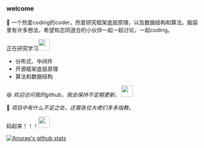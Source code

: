 
### welcome

👋 一个热爱coding的coder，热爱研究框架底层原理，以及数据结构和算法。脑袋里有许多想法，希望和志同道合的小伙伴一起一起讨论，一起coding。

正在研究学习<img src="https://media.giphy.com/media/WUlplcMpOCEmTGBtBW/giphy.gif" width="30"> 

- 分布式、中间件
- 开源框架底层原理
- 算法和数据结构

😄 <em> 欢迎访问我的github，我会保持不定期更新。
<img src="https://media.giphy.com/media/WUlplcMpOCEmTGBtBW/giphy.gif" width="30"> 
</em></p>

🤔 <em>项目中有什么不足之处，还需各位大佬们多多指教。</em>

码起来！！！<img src="https://media.giphy.com/media/WUlplcMpOCEmTGBtBW/giphy.gif" width="30"> 

[![Anurag's github stats](https://github-readme-stats.vercel.app/api?username=coderbruis&show_icons=true&theme=dark)](https://github.com/anuraghazra/github-readme-stats)

<!--
**coderbruis/coderbruis** is a ✨ _special_ ✨ repository because its `README.md` (this file) appears on your GitHub profile.

Here are some ideas to get you started:

- 🔭 I’m currently working on ...
- 🌱 I’m currently learning ...
- 👯 I’m looking to collaborate on ...
- 🤔 I’m looking for help with ...
- 💬 Ask me about ...
- 📫 How to reach me: ...
- 😄 Pronouns: ...
- ⚡ Fun fact: ...
-->

